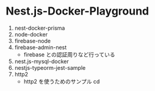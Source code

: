 # Nest.js-Docker-Playground

1. nest-docker-prisma
2. node-docker
3. firebase-node
4. firebase-admin-nest
   - firebase との認証周りなど行っている
5. nest.js-mysql-docker
6. nestjs-typeorm-jest-sample
7. http2
   - http2 を使うためのサンプル
     cd
